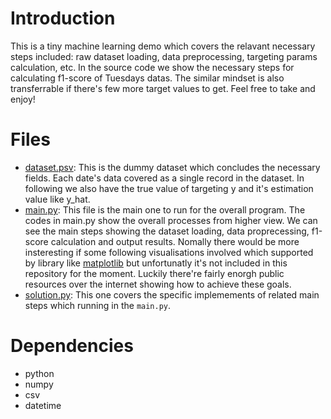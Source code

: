 # Introduction
This is a tiny machine learning demo which covers the relavant necessary steps included: raw dataset loading, data preprocessing, targeting params calculation, etc. In the source code we show the necessary steps for calculating f1-score of Tuesdays datas. The similar mindset is also transferrable if there's few more target values to get. Feel free to take and enjoy!

# Files
- [dataset.psv](dataset.psv): This is the dummy dataset which concludes the necessary fields. Each date's data covered as a single record in the dataset. In following we also have the true value of targeting y and it's estimation value like y_hat.
- [main.py](main.py): This file is the main one to run for the overall program. The codes in main.py show the overall processes from higher view. We can see the main steps showing the dataset loading, data proprecessing, f1-score calculation and output results. Nomally there would be more insteresting if some following visualisations involved which supported by library like [matplotlib](https://matplotlib.org/stable/tutorials/index.html) but unfortunatly it's not included in this repository for the moment. Luckily there're fairly enorgh public resources over the internet showing how to achieve these goals.
- [solution.py](solution.py): This one covers the specific implemements of related main steps which running in the `main.py`.

# Dependencies
- python
- numpy
- csv
- datetime
